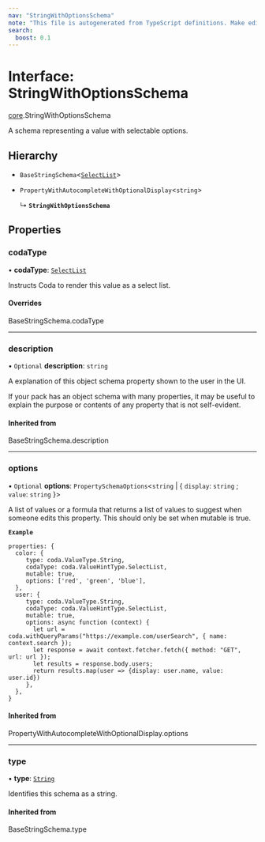 ```yaml
---
nav: "StringWithOptionsSchema"
note: "This file is autogenerated from TypeScript definitions. Make edits to the comments in the TypeScript file and then run `make docs` to regenerate this file."
search:
  boost: 0.1
---
```

# Interface: StringWithOptionsSchema

[core](../modules/core.md).StringWithOptionsSchema

A schema representing a value with selectable options.

## Hierarchy

- `BaseStringSchema`<[`SelectList`](../enums/core.ValueHintType.md#selectlist)\>

- `PropertyWithAutocompleteWithOptionalDisplay`<`string`\>

  ↳ **`StringWithOptionsSchema`**

## Properties

### codaType

• **codaType**: [`SelectList`](../enums/core.ValueHintType.md#selectlist)

Instructs Coda to render this value as a select list.

#### Overrides

BaseStringSchema.codaType

___

### description

• `Optional` **description**: `string`

A explanation of this object schema property shown to the user in the UI.

If your pack has an object schema with many properties, it may be useful to
explain the purpose or contents of any property that is not self-evident.

#### Inherited from

BaseStringSchema.description

___

### options

• `Optional` **options**: `PropertySchemaOptions`<`string` \| { `display`: `string` ; `value`: `string`  }\>

A list of values or a formula that returns a list of values to suggest when someone
edits this property. This should only be set when mutable
is true.

**`Example`**

```
properties: {
  color: {
     type: coda.ValueType.String,
     codaType: coda.ValueHintType.SelectList,
     mutable: true,
     options: ['red', 'green', 'blue'],
  },
  user: {
     type: coda.ValueType.String,
     codaType: coda.ValueHintType.SelectList,
     mutable: true,
     options: async function (context) {
       let url = coda.withQueryParams("https://example.com/userSearch", { name: context.search });
       let response = await context.fetcher.fetch({ method: "GET", url: url });
       let results = response.body.users;
       return results.map(user => {display: user.name, value: user.id})
     },
  },
}
```

#### Inherited from

PropertyWithAutocompleteWithOptionalDisplay.options

___

### type

• **type**: [`String`](../enums/core.ValueType.md#string)

Identifies this schema as a string.

#### Inherited from

BaseStringSchema.type
